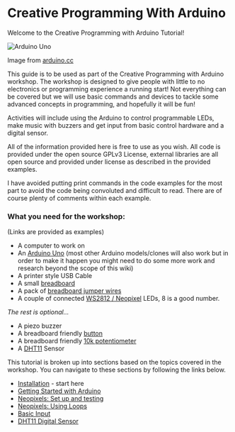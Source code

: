 # Creative Programming With Arduino

Welcome to the Creative Programming with Arduino Tutorial!

![Arduino Uno](https://store-cdn.arduino.cc/uni/catalog/product/cache/1/image/520x330/604a3538c15e081937dbfbd20aa60aad/a/0/a000066_featured_1_.jpg  "Arduino Uno")

Image from [arduino.cc](https://www.arduino.cc/)

This guide is to be used as part of the Creative Programming with Arduino workshop. The workshop is designed to give people with little to no electronics or programming experience a running start! Not everything can be covered but we will use basic commands and devices to tackle some advanced concepts in programming, and hopefully it will be fun!

Activities will include using the Arduino to control programmable LEDs, make music with buzzers and get input from basic control hardware and a digital sensor.

All of the information provided here is free to use as you wish. All code is provided under the open source GPLv3 License, external libraries are all open source and provided under license as described in the provided examples.

I have avoided putting print commands in the code examples for the most part to avoid the code being convoluted and difficult to read. There are of course plenty of comments within each example.

### What you need for the workshop:

(Links are provided as examples)

* A computer to work on
* An [Arduino Uno](https://www.rapidonline.com/arduino-uno-a000066-board-r3-73-4440) (most other Arduino models/clones will also work but in order to make it happen you might need to do some more work and research beyond the scope of this wiki)
* A printer style USB Cable
* A small [breadboard](https://www.rapidonline.com/rapid-tp-039-solderless-breadboard-transparent-400-points-34-0671)
* A pack of [breadboard jumper wires](https://www.rapidonline.com/rapid-jw-003-breadboard-jumper-wires-bundle-of-75-34-0673)
* A couple of connected [WS2812 / Neopixel](https://www.rapidonline.com/adafruit-2867-neopixel-addressable-led-stick-8-x-5050-rgbw-warm-white-3000k-73-5278) LEDs, 8 is a good number.

*The rest is optional...*

* A piezo buzzer
* A breadboard friendly [button](https://www.rapidonline.com/zip-switch-mini-push-button-t602-1-pole-on-off-24v-dc-50ma-5mm-50-1054)
* A breadboard friendly [10k potentiometer](https://www.rapidonline.com/taiwan-alpha-rv16af-10k-lin-16mm-metal-case-pcb-potentiometer-65-0715)
* A [DHT11](https://www.amazon.co.uk/HALJIA-Digital-Temperature-Humidity-Arduino/dp/B06Y99X3NS/ref=sr_1_3?ie=UTF8&qid=1533302660&sr=8-3&keywords=DHT11) Sensor

This tutorial is broken up into sections based on the topics covered in the workshop. You can navigate to these sections by following the links below.

* [Installation](https://github.com/AidanTek/creativeprogrammingarduino/wiki/Installation) - start here
* [Getting Started with Arduino](https://github.com/AidanTek/creativeprogrammingarduino/wiki/Getting-Started)
* [Neopixels: Set up and testing](https://github.com/AidanTek/creativeprogrammingarduino/wiki/Neopixels-Setup-and-Test)
* [Neopixels: Using Loops](https://github.com/AidanTek/creativeprogrammingarduino/wiki/Neopixels-Using-Loops)
* [Basic Input](https://github.com/AidanTek/creativeprogrammingarduino/wiki/Basic-Input-and-Control)
* [DHT11 Digital Sensor](https://github.com/AidanTek/creativeprogrammingarduino/wiki/DHT11-Digital-Sensor)



